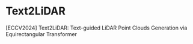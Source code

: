 # Text2LiDAR
[ECCV2024] Text2LiDAR: Text-guided LiDAR Point Clouds Generation via Equirectangular Transformer
